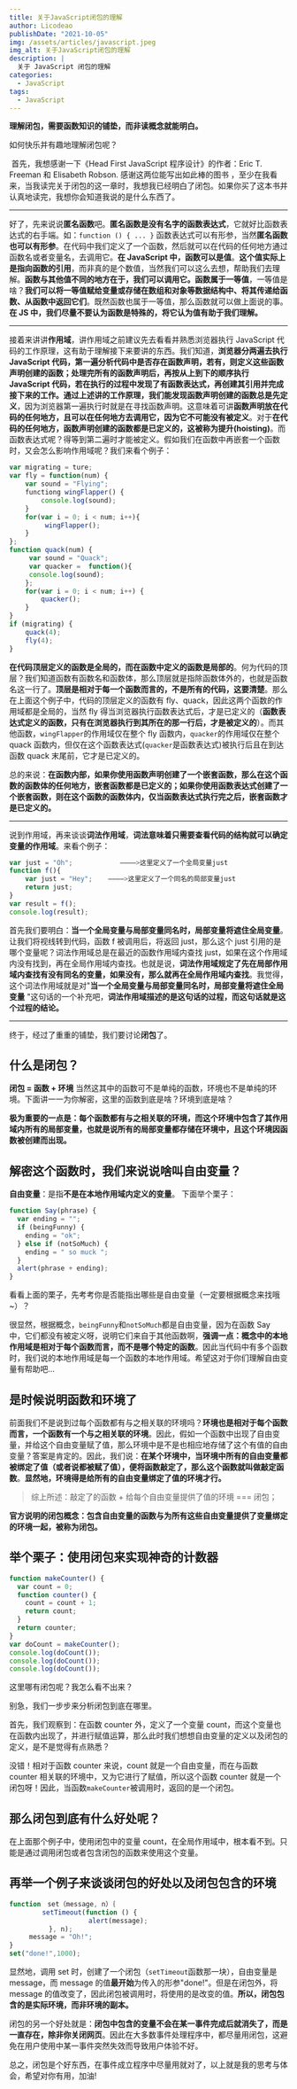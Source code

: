 ```yaml
---
title: 关于JavaScript闭包的理解
author: Licodeao
publishDate: "2021-10-05"
img: /assets/articles/javascript.jpeg
img_alt: 关于JavaScript闭包的理解
description: |
  关于 JavaScript 闭包的理解
categories:
  - JavaScript
tags:
  - JavaScript
---
```


**理解闭包，需要函数知识的铺垫，而非读概念就能明白。**

如何快乐并有趣地理解闭包呢？

​ 首先，我想感谢一下《Head First JavaScript 程序设计》的作者：Eric T. Freeman 和 Elisabeth Robson. 感谢这两位能写出如此棒的图书 ，至少在我看来，当我读完关于闭包的这一章时，我想我已经明白了闭包。如果你买了这本书并认真地读完，我想你会知道我说的是什么东西了。

---

​ 好了，先来说说**匿名函数**吧。**匿名函数是没有名字的函数表达式**，它就好比函数表达式的右手端。如：`function () { ... }` 函数表达式可以有形参，当然**匿名函数也可以有形参**。在代码中我们定义了一个函数，然后就可以在代码的任何地方通过函数名或者变量名，去调用它。**在 JavaScript 中，函数可以是值**。**这个值实际上是指向函数的引用**，而非真的是个数值，当然我们可以这么去想，帮助我们去理解。**函数与其他值不同的地方在于，我们可以调用它。函数属于一等值**，一等值是啥？**我们可以将一等值赋给变量或存储在数组和对象等数据结构中、将其传递给函数、从函数中返回它们**。既然函数也属于一等值，那么函数就可以做上面说的事。**在 JS 中，我们尽量不要认为函数是特殊的，将它认为值有助于我们理解。**

---

​ 接着来讲讲**作用域**，讲作用域之前建议先去看看并熟悉浏览器执行 JavaScript 代码的工作原理，这有助于理解接下来要讲的东西。我们知道，**浏览器分两遍去执行 JavaScript 代码，第一遍分析代码中是否存在函数声明，若有，则定义这些函数声明创建的函数；处理完所有的函数声明后，再按从上到下的顺序执行 JavaScript 代码，若在执行的过程中发现了有函数表达式，再创建其引用并完成接下来的工作。**通过上述讲的工作原理，我们能发现**函数声明创建的函数总是先定义**，因为浏览器第一遍执行时就是在寻找函数声明。这意味着可讲**函数声明放在代码的任何地方，且可以在任何地方去调用它，因为它不可能没有被定义**。对于**在代码的任何地方，函数声明创建的函数都是已定义的，这被称为提升(hoisting)**。而函数表达式呢？得等到第二遍时才能被定义。假如我们在函数中再嵌套一个函数时，又会怎么影响作用域呢？我们来看个例子：

```javascript
var migrating = ture;
var fly = function(num) {
    var sound = "Flying";
    functiong wingFlapper() {
        console.log(sound);
    }
    for(var i = 0; i < num; i++){
         wingFlapper();
    }
};
function quack(num) {
     var sound = "Quack";
     var quacker =  function(){
     console.log(sound);
    };
    for(var i = 0; i < num; i++) {
        quacker();
    }
}
if (migrating) {
    quack(4);
    fly(4);
}
```

​ **在代码顶层定义的函数是全局的，而在函数中定义的函数是局部的**。何为代码的顶层？我们知道函数有函数名和函数体，那么顶层就是指除函数体外的，也就是函数名这一行了。**顶层是相对于每一个函数而言的，不是所有的代码，这要清楚**。那么在上面这个例子中，代码的顶层定义的函数有 fly、quack，因此这两个函数的作用域都是全局的，当然 fly 得当浏览器执行函数表达式后，才是已定义的（**函数表达式定义的函数，只有在浏览器执行到其所在的那一行后，才是被定义的**）。而其他函数，`wingFlapper`的作用域仅在整个 fly 函数内，`quacker`的作用域仅在整个 quack 函数内，但仅在这个函数表达式(`quacker`是函数表达式)被执行后且在到达函数 quack 末尾前，它才是已定义的。

​ 总的来说：**在函数内部，如果你使用函数声明创建了一个嵌套函数，那么在这个函数的函数体的任何地方，嵌套函数都是已定义的；如果你使用函数表达式创建了一个嵌套函数，则在这个函数的函数体内，仅当函数表达式执行完之后，嵌套函数才是已定义的。**

---

​ 说到作用域，再来谈谈**词法作用域**，**词法意味着只需要查看代码的结构就可以确定变量的作用域**。来看个例子：

```javascript
var just = "Oh";            ————>这里定义了一个全局变量just
function f(){
    var just = "Hey";    ————>这里定义了一个同名的局部变量just
    return just;
}
var result = f();
console.log(result);
```

​ 首先我们要明白：**当一个全局变量与局部变量同名时，局部变量将遮住全局变量**。让我们将视线转到代码，函数 f 被调用后，将返回 just，那么这个 just 引用的是哪个变量呢？词法作用域总是在最近的函数作用域内查找 just，如果在这个作用域内没有找到，再在全局作用域内查找。也就是说，**词法作用域规定了先在局部作用域内查找有没有同名的变量，如果没有，那么就再在全局作用域内查找**。我觉得，这个词法作用域就是对"**当一个全局变量与局部变量同名时，局部变量将遮住全局变量** "这句话的一个补充吧，**词法作用域描述的是这句话的过程，而这句话就是这个过程的结论。**

---

终于，经过了重重的铺垫，我们要讨论**闭包**了。

## 什么是闭包？

**闭包 = 函数 + 环境** 当然这其中的函数可不是单纯的函数，环境也不是单纯的环境。下面讲一一为你解密，这里的函数到底是啥？环境到底是啥？

**极为重要的一点是：每个函数都有与之相关联的环境，而这个环境中包含了其作用域内所有的局部变量，也就是说所有的局部变量都存储在环境中，且这个环境因函数被创建而出现。**

## 解密这个函数时，我们来说说啥叫自由变量？

**自由变量**：是指**不是在本地作用域内定义的变量**。 下面举个栗子：

```javascript
function Say(phrase) {
  var ending = "";
  if (beingFunny) {
    ending = "ok";
  } else if (notSoMuch) {
    ending = " so muck ";
  }
  alert(phrase + ending);
}
```

看看上面的栗子，先考考你是否能指出哪些是自由变量（一定要根据概念来找哦~）？

​ 很显然，根据概念，`beingFunny`和`notSoMuch`都是自由变量，因为在函数 Say 中，它们都没有被定义呀，说明它们来自于其他函数啊，**强调一点：概念中的本地作用域是相对于每个函数而言，而不是哪个特定的函数**。因此当代码中有多个函数时，我们说的本地作用域是每一个函数的本地作用域。希望这对于你们理解自由变量有帮助吧...

## 是时候说明函数和环境了

​ 前面我们不是说到过每个函数都有与之相关联的环境吗？**环境也是相对于每个函数而言，一个函数有一个与之相关联的环境**。因此，假如一个函数中出现了自由变量，并给这个自由变量赋了值，那么环境中是不是也相应地存储了这个有值的自由变量？答案是肯定的。因此，我们说：**在某个环境中，当环境中所有的自由变量都被绑定了值（或者说都被赋了值），便将函数敲定了，那么这个函数就叫做敲定函数**。**显然地，环境得是给所有的自由变量绑定了值的环境才行。**

> 综上所述：敲定了的函数 + 给每个自由变量提供了值的环境 === 闭包；

**官方说明的闭包概念：包含自由变量的函数与为所有这些自由变量提供了变量绑定的环境一起，被称为闭包。**

## 举个栗子：使用闭包来实现神奇的计数器

```javascript
function makeCounter() {
  var count = 0;
  function counter() {
    count = count + 1;
    return count;
  }
  return counter;
}
var doCount = makeCounter();
console.log(doCount());
console.log(doCount());
console.log(doCount());
```

这里哪有闭包呢？我怎么看不出来？

别急，我们一步步来分析闭包到底在哪里。

首先，我们观察到：在函数 counter 外，定义了一个变量 count，而这个变量也在函数内出现了，并进行赋值运算，那么此时我们想想自由变量的定义以及闭包的定义，是不是觉得有点熟悉？

没错！相对于函数 counter 来说，count 就是一个自由变量，而在与函数 counter 相关联的环境中，又为它进行了赋值，所以这个函数 counter 就是一个闭包呀！因此，当函数`makeCounter`被调用时，返回的是一个闭包。

## 那么闭包到底有什么好处呢？

在上面那个例子中，使用闭包中的变量 count，在全局作用域中，根本看不到。只能是通过调用闭包或者包含闭包的函数来使用这个变量。

## 再举一个例子来谈谈闭包的好处以及闭包包含的环境

```javascript
function　set（message, n）｛
　　　　　setTimeout(function () {
                    alert(message);
          }, n);
     message = "Oh!";
}
set("done!",1000);
```

显然地，调用 set 时，创建了一个闭包（`setTimeout`函数那一块），自由变量是 message，而 message 的值**最开始**为传入的形参"done!"。但是在闭包外，将 message 的值改变了，因此闭包被调用时，将使用的是改变的值。**所以，闭包包含的是实际环境，而非环境的副本。**

闭包的另一个好处就是：**闭包中包含的变量不会在某一事件完成后就消失了，而是一直存在，除非你关闭网页**。因此在大多数事件处理程序中，都尽量用闭包，这避免在用户使用中某一事件突然失效而导致用户体验不好。

总之，闭包是个好东西，在事件成立程序中尽量用就对了，以上就是我的思考与体会，希望对你有用，加油!
